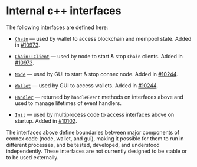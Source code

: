 # Internal c++ interfaces

The following interfaces are defined here:

* [`Chain`](chain.h) — used by wallet to access blockchain and mempool state. Added in [#10973](https://github.com/connex/connex/pull/10973).

* [`Chain::Client`](chain.h) — used by node to start & stop `Chain` clients. Added in [#10973](https://github.com/connex/connex/pull/10973).

* [`Node`](node.h) — used by GUI to start & stop connex node. Added in [#10244](https://github.com/connex/connex/pull/10244).

* [`Wallet`](wallet.h) — used by GUI to access wallets. Added in [#10244](https://github.com/connex/connex/pull/10244).

* [`Handler`](handler.h) — returned by `handleEvent` methods on interfaces above and used to manage lifetimes of event handlers.

* [`Init`](init.h) — used by multiprocess code to access interfaces above on startup. Added in [#10102](https://github.com/connex/connex/pull/10102).

The interfaces above define boundaries between major components of connex code (node, wallet, and gui), making it possible for them to run in different processes, and be tested, developed, and understood independently. These interfaces are not currently designed to be stable or to be used externally.
